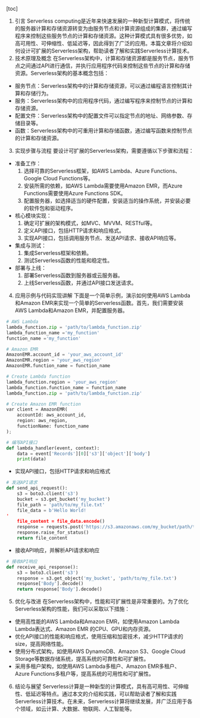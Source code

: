 
[toc]                    
                
                
1. 引言
Serverless computing是近年来快速发展的一种新型计算模式，将传统的服务器计算和存储资源转变为由服务节点和计算资源组成的集群，通过编写程序来控制这些服务节点的计算和存储资源。这种计算模式具有很多优势，如高可用性、可伸缩性、低延迟等，因此得到了广泛的应用。本篇文章将介绍如何设计可扩展的Serverless架构，帮助读者了解和实践Serverless计算技术。
2. 技术原理及概念
在Serverless架构中，计算和存储资源都是服务节点，服务节点之间通过API进行通信，并执行应用程序代码来控制这些节点的计算和存储资源。Serverless架构的基本概念包括：
- 服务节点：Serverless架构中的计算和存储资源，可以通过编程语言控制其计算和存储行为。
- 服务：Serverless架构中的应用程序代码，通过编写程序来控制节点的计算和存储资源。
- 配置文件：Serverless架构中的配置文件可以指定节点的地址、网络参数、存储目录等。
- 函数：Serverless架构中的可重用计算和存储函数，通过编写函数来控制节点的计算和存储资源。
3. 实现步骤与流程
要设计可扩展的Serverless架构，需要遵循以下步骤和流程：
- 准备工作：
	1. 选择可靠的Serverless框架，如AWS Lambda、Azure Functions、Google Cloud Functions等。
	2. 安装所需的依赖，如AWS Lambda需要使用Amazon EMR，而Azure Functions需要使用Azure Functions SDK。
	3. 配置服务器，如选择适当的硬件配置，安装适当的操作系统，并安装必要的软件包和驱动程序。
- 核心模块实现：
	1. 确定可扩展的架构模式，如MVC、MVVM、RESTful等。
	2. 定义API接口，包括HTTP请求和响应格式。
	3. 实现API接口，包括调用服务节点、发送API请求、接收API响应等。
- 集成与测试：
	1. 集成Serverless框架和依赖。
	2. 测试Serverless函数的性能和稳定性。
- 部署与上线：
	1. 部署Serverless函数到服务器或云服务器。
	2. 上线Serverless函数，并通过API接口发送请求。
4. 应用示例与代码实现讲解
下面是一个简单示例，演示如何使用AWS Lambda和Amazon EMR来实现一个简单的Serverless函数。首先，我们需要安装AWS Lambda和Amazon EMR，并配置服务器。

```python
# AWS Lambda
lambda_function.zip = 'path/to/lambda_function.zip'
lambda_function_name ='my_function'
function_name ='my_function'

# Amazon EMR
AmazonEMR.account_id = 'your_aws_account_id'
AmazonEMR.region = 'your_aws_region'
AmazonEMR.function_name = function_name

# Create Lambda function
lambda_function.region = 'your_aws_region'
lambda_function.function_name = function_name
lambda_function.zip = 'path/to/lambda_function.zip'

# Create Amazon EMR function
var client = AmazonEMR(
    accountId: aws_account_id,
    region: aws_region,
    functionName: function_name
);
```

```python
# 编写API接口
def lambda_handler(event, context):
    data = event['Records'][0]['s3']['object']['body']
    print(data)
```

- 实现API接口，包括HTTP请求和响应格式
```python
# 发送API请求
def send_api_request():
    s3 = boto3.client('s3')
    bucket = s3.get_bucket('my_bucket')
    file_path = 'path/to/my_file.txt'
    file_data = b'Hello World!
'
    file_content = file_data.encode()
    response = requests.post('https://s3.amazonaws.com/my_bucket/path/to/' + file_path, files={'key': file_data})
    response.raise_for_status()
    return file_content
```
- 接收API响应，并解析API请求和响应
```python
# 接收API响应
def receive_api_response():
    s3 = boto3.client('s3')
    response = s3.get_object('my_bucket', 'path/to/my_file.txt')
    response['Body'].decode()
    return response['Body'].decode()
```

5. 优化与改进
在Serverless架构中，性能和可扩展性是非常重要的。为了优化Serverless架构的性能，我们可以采取以下措施：
- 使用高性能的AWS Lambda和Amazon EMR，如使用Amazon Lambda Lambda表达式、Amazon EMR 的CPU、GPU和内存资源。
- 优化API接口的性能和响应格式，使用压缩和加密技术，减少HTTP请求的size，提高网络性能。
- 使用分布式架构，如使用AWS DynamoDB、Amazon S3、Google Cloud Storage等数据存储系统，提高系统的可靠性和可扩展性。
- 采用多租户架构，如使用AWS Lambda多租户、Amazon EMR多租户、Azure Functions多租户等，提高系统的可用性和可扩展性。
6. 结论与展望
Serverless计算是一种新型的计算模式，具有高可用性、可伸缩性、低延迟等特点。通过本文的介绍和实践，可以帮助读者了解和实践Serverless计算技术。在未来，Serverless计算将继续发展，并广泛应用于各个领域，如云计算、大数据、物联网、人工智能等。

